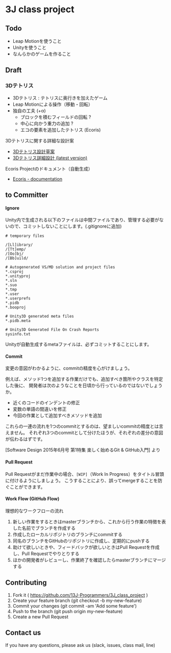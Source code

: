 
3J class project
================

Todo
----

- Leap Motionを使うこと
- Unityを使うこと
- なんらかのゲームを作ること

Draft
-----

### 3Dテトリス
- 3Dテトリス : テトリスに奥行きを加えたゲーム
- Leap Motionによる操作（移動・回転）
- 独自の工夫 (+α)
	- ブロックを積むフィールドの回転 ?
	- 中心に向かう重力の追加 ?
	- エコの要素を追加したテトリス (Ecoris)

3Dテトリスに関する詳細な設計案
- [3Dテトリス設計草案](https://github.com/13J-Programmers/3J_class_project/blob/master/doc/overview.md)
- [3Dテトリス詳細設計 (latest version)](https://github.com/13J-Programmers/3J_class_project/blob/master/doc/design.md)

Ecoris Projectのドキュメント（自動生成）
- [Ecoris - documentation](http://tex2e.sakura.ne.jp/3j-class-project/html/index.html)
	

to Committer
------------

#### Ignore

Unity内で生成される以下のファイルは中間ファイルであり、管理する必要がないので、コミットしないことにします。(.gitignoreに追加)
	
	# temporary files

	/[Ll]ibrary/
	/[Tt]emp/
	/[Oo]bj/
	/[Bb]uild/
	
	# Autogenerated VS/MD solution and project files
	*.csproj
	*.unityproj
	*.sln
	*.suo
	*.tmp
	*.user
	*.userprefs
	*.pidb
	*.booproj
	
	# Unity3D generated meta files
	*.pidb.meta
	
	# Unity3D Generated File On Crash Reports
	sysinfo.txt

Unityが自動生成するmetaファイルは、必ずコミットすることにします。

#### Commit

変更の意図がわかるように、commitの精度を心がけましょう。

例えば、メソッド1つを追加する作業だけでも、追加すべき箇所やクラスを特定した後に、
開発者は次のようなことを日頃から行っているのではないでしょうか。

- 近くのコードのインデントの修正
- 変数の単語の間違いを修正
- 今回の作業として追加すべきメソッドを追加

これらの一連の流れを1つのcommitとするのは、望ましいcommitの精度とは言えません。
それぞれ3つのcommitとして分けたほうが、それぞれの差分の意図が伝わるはずです。

[Software Design 2015年6月号 第1特集 楽しく始めるGit & GitHub入門] より

#### Pull Request

Pull Requestがまだ作業中の場合、`[WIP]`（Work In Progress）をタイトル冒頭に付けるようにしましょう。
こうすることにより、誤ってmergeすることを防ぐことができます。

#### Work Flow (GitHub Flow)

理想的なワークフローの流れ

1. 新しい作業をするときはmasterブランチから、これから行う作業の特徴を表した名前でブランチを作成する
2. 作成したローカルリポジトリのブランチにcommitする
3. 同名のブランチをGitHubのリポジトリに作成し、定期的にpushする
4. 助けて欲しいときや、フィードバックが欲しいときはPull Requestを作成し、Pull Requestでやりとりする
5. ほかの開発者がレビューし、作業終了を確認したらmasterブランチにマージする

Contributing
------------

1. Fork it ( https://github.com/13J-Programmers/3J_class_project )
2. Create your feature branch (git checkout -b my-new-feature)
3. Commit your changes (git commit -am 'Add some feature')
4. Push to the branch (git push origin my-new-feature)
5. Create a new Pull Request

Contact us
----------

If you have any questions, please ask us (slack, issues, class mail, line)


